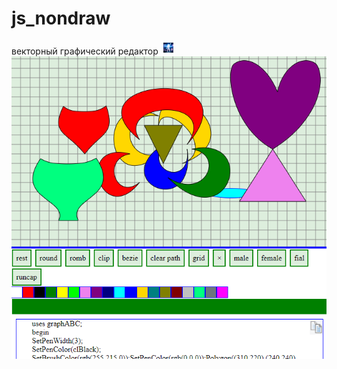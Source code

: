 # js_nondraw
векторный графический редактор
![alt_text](work/icon.png)
<br>
![alt_text](work/cup.png)
<br>

